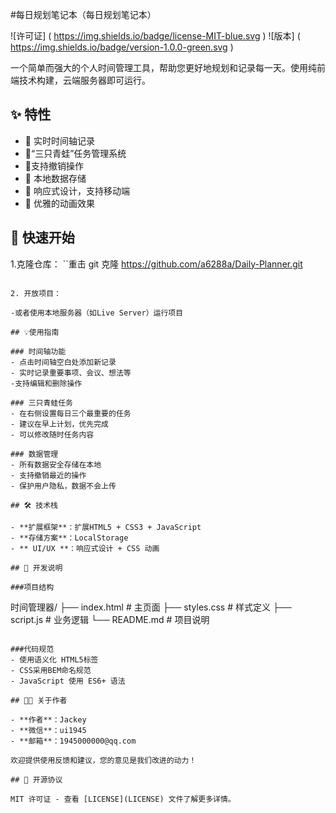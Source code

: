#每日规划笔记本（每日规划笔记本）

![许可证] ( https://img.shields.io/badge/license-MIT-blue.svg )
![版本] ( https://img.shields.io/badge/version-1.0.0-green.svg )

一个简单而强大的个人时间管理工具，帮助您更好地规划和记录每一天。使用纯前端技术构建，云端服务器即可运行。

## ✨ 特性

- 📝 实时时间轴记录
- 🎯“三只青蛙”任务管理系统
- 🔄支持撤销操作
- 💾 本地数据存储
- 📱 响应式设计，支持移动端
- 🎨 优雅的动画效果

## 🚀 快速开始

1.克隆仓库：
``重击
git 克隆 https://github.com/a6288a/Daily-Planner.git
````

2. 开放项目：

-或者使用本地服务器（如Live Server）运行项目

## 💡使用指南

### 时间轴功能
- 点击时间轴空白处添加新记录
- 实时记录重要事项、会议、想法等
-支持编辑和删除操作

### 三只青蛙任务
- 在右侧设置每日三个最重要的任务
- 建议在早上计划，优先完成
- 可以修改随时任务内容

### 数据管理
- 所有数据安全存储在本地
- 支持撤销最近的操作
- 保护用户隐私，数据不会上传

## 🛠️ 技术栈

- **扩展框架**：扩展HTML5 + CSS3 + JavaScript
- **存储方案**：LocalStorage
- ** UI/UX **：响应式设计 + CSS 动画

## 🔧 开发说明

###项目结构
````
时间管理器/
├── index.html # 主页面
├── styles.css # 样式定义
├── script.js # 业务逻辑
└── README.md # 项目说明
````

###代码规范
- 使用语义化 HTML5标签
- CSS采用BEM命名规范
- JavaScript 使用 ES6+ 语法

## 👨‍💻 关于作者

- **作者**：Jackey
- **微信**：ui1945
- **邮箱**：1945000000@qq.com

欢迎提供使用反馈和建议，您的意见是我们改进的动力！

## 📝 开源协议

MIT 许可证 - 查看 [LICENSE](LICENSE) 文件了解更多详情。
